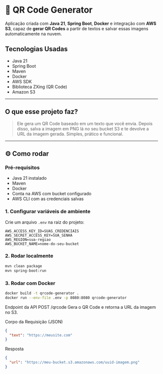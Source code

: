 # 🚀 QR Code Generator

Aplicação criada com **Java 21**, **Spring Boot**, **Docker** e integração com **AWS S3**, capaz de **gerar QR Codes** a partir de textos e salvar essas imagens automaticamente na nuvem.

## Tecnologias Usadas

- Java 21
- Spring Boot
- Maven
- Docker
- AWS SDK
- Biblioteca ZXing (QR Code)
- Amazon S3

---

## O que esse projeto faz?

> Ele gera um QR Code baseado em um texto que você envia. Depois disso, salva a imagem em PNG lá no seu bucket S3 e te devolve a URL da imagem gerada. Simples, prático e funcional.

---


## ⚙️ Como rodar

### Pré-requisitos

- Java 21 instalado
- Maven
- Docker
- Conta na AWS com bucket configurado
- AWS CLI com as credenciais salvas

### 1. Configurar variáveis de ambiente

Crie um arquivo `.env` na raiz do projeto:

```env
AWS_ACCESS_KEY_ID=SUAS_CREDENCIAIS
AWS_SECRET_ACCESS_KEY=SUA_SENHA
AWS_REGION=sua-regiao
AWS_BUCKET_NAME=nome-do-seu-bucket
```

### 2. Rodar localmente
```bash
mvn clean package
mvn spring-boot:run
```

### 3. Rodar com Docker
```bash
docker build -t qrcode-generator .
docker run --env-file .env -p 8080:8080 qrcode-generator
```

Endpoint da API
POST /qrcode
Gera o QR Code e retorna a URL da imagem no S3.

Corpo da Requisição (JSON)
```json
{
  "text": "https://meusite.com"
}
```

Resposta
```json
{
  "url": "https://meu-bucket.s3.amazonaws.com/uuid-imagem.png"
}
```
